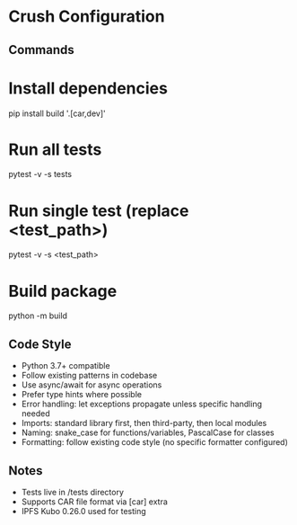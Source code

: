 # Crush Configuration

## Commands
# Install dependencies
pip install build '.[car,dev]'

# Run all tests
pytest -v -s tests

# Run single test (replace <test_path>)
pytest -v -s <test_path>

# Build package
python -m build

## Code Style
- Python 3.7+ compatible
- Follow existing patterns in codebase
- Use async/await for async operations
- Prefer type hints where possible
- Error handling: let exceptions propagate unless specific handling needed
- Imports: standard library first, then third-party, then local modules
- Naming: snake_case for functions/variables, PascalCase for classes
- Formatting: follow existing code style (no specific formatter configured)

## Notes
- Tests live in /tests directory
- Supports CAR file format via [car] extra
- IPFS Kubo 0.26.0 used for testing